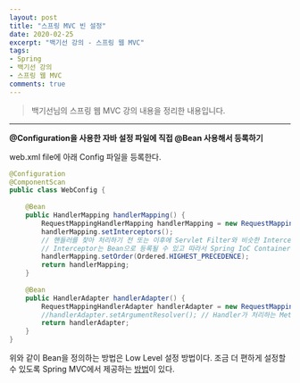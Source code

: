```yaml
---
layout: post 
title: "스프링 MVC 빈 설정"
date: 2020-02-25
excerpt: "백기선 강의 - 스프링 웹 MVC"
tags: 
- Spring
- 백기선 강의
- 스프링 웹 MVC
comments: true 
---
```


>백기선님의 스프링 웹 MVC 강의 내용을 정리한 내용입니다.
---


**@Configuration을 사용한 자바 설정 파일에 직접 @Bean 사용해서 등록하기**

web.xml file에 아래 Config 파일을 등록한다.

```java
@Configuration
@ComponentScan
public class WebConfig {
    
    @Bean
    public HandlerMapping handlerMapping() {
        RequestMappingHandlerMapping handlerMapping = new RequestMappingHandlerMapping();
        handlerMapping.setInterceptors();
        // 핸들러를 찾아 처리하기 전 또는 이후에 Servlet Filter와 비슷한 Interceptor가 있다.
        // Interceptor는 Bean으로 등록될 수 있고 따라서 Spring IoC Container의 장점을 활용할 수 있다. 서블릿보다 더 유연할 수 있다.
        handlerMapping.setOrder(Ordered.HIGHEST_PRECEDENCE);
        return handlerMapping;
    }
    
    @Bean
    public HandlerAdapter handlerAdapter() {
        RequestMappingHandlerAdapter handlerAdapter = new RequestMappingHandlerAdapter();
        //handlerAdapter.setArgumentResolver(); // Handler가 처리하는 Method의 Parameter에 사용할 수 있는 것들을 설정을 통해 추가적인 Argument를 정의할 수 있다.
        return handlerAdapter;
    }
}
```



위와 같이 Bean을 정의하는 방법은 Low Level 설정 방법이다. 조금 더 편하게 설정할 수 있도록 Spring MVC에서 제공하는 [방법](https://leejongchan.github.io/spring-mvc-servlet-outro/)이 있다.

